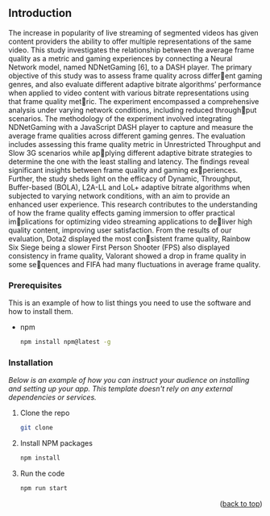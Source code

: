 ## Introduction

The increase in popularity of live streaming of segmented
videos has given content providers the ability to offer multiple
representations of the same video. This study investigates the
relationship between the average frame quality as a metric and
gaming experiences by connecting a Neural Network model,
named NDNetGaming [6], to a DASH player. The primary
objective of this study was to assess frame quality across different gaming genres, and also evaluate different adaptive bitrate
algorithms’ performance when applied to video content with
various bitrate representations using that frame quality metric. The experiment encompassed a comprehensive analysis
under varying network conditions, including reduced throughput scenarios. The methodology of the experiment involved
integrating NDNetGaming with a JavaScript DASH player
to capture and measure the average frame qualities across
different gaming genres.
The evaluation includes assessing this frame quality metric
in Unrestricted Throughput and Slow 3G scenarios while applying different adaptive bitrate strategies to determine the
one with the least stalling and latency. The findings reveal
significant insights between frame quality and gaming experiences. Further, the study sheds light on the efficacy of
Dynamic, Throughput, Buffer-based (BOLA), L2A-LL and
LoL+ adaptive bitrate algorithms when subjected to varying
network conditions, with an aim to provide an enhanced user
experience.
This research contributes to the understanding of how the
frame quality effects gaming immersion to offer practical implications for optimizing video streaming applications to deliver high quality content, improving user satisfaction. From
the results of our evaluation, Dota2 displayed the most consistent frame quality, Rainbow Six Siege being a slower First
Person Shooter (FPS) also displayed consistency in frame
quality, Valorant showed a drop in frame quality in some sequences and FIFA had many fluctuations in average frame
quality.









### Prerequisites

This is an example of how to list things you need to use the software and how to install them.
* npm
  ```sh
  npm install npm@latest -g
  ```

### Installation

_Below is an example of how you can instruct your audience on installing and setting up your app. This template doesn't rely on any external dependencies or services._
1. Clone the repo
   ```sh
   git clone 
   ```
2. Install NPM packages
   ```sh
   npm install
   ```
3. Run the code
   ```sh
   npm run start
   ```

<p align="right">(<a href="#readme-top">back to top</a>)</p>








